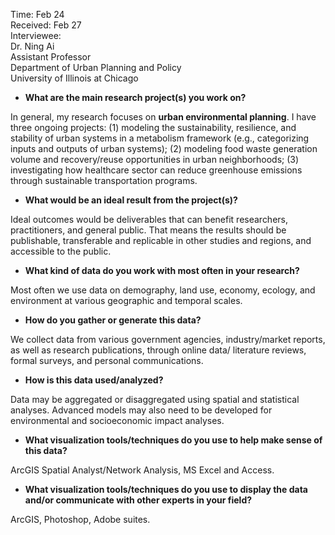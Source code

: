 Time: Feb 24  
Received: Feb 27  
Interviewee:  
Dr. Ning Ai  
Assistant Professor  
Department of Urban Planning and Policy  
University of Illinois at Chicago

* **What are the main research project(s) you work on?**

In general, my research focuses on **urban environmental planning**. I have three ongoing projects: (1) modeling the sustainability, resilience, and stability of urban systems in a metabolism framework (e.g., categorizing inputs and outputs of urban systems); (2) modeling food waste generation volume and recovery/reuse opportunities in urban neighborhoods; (3) investigating how healthcare sector can reduce greenhouse emissions through sustainable transportation programs.

* **What would be an ideal result from the project(s)?**

Ideal outcomes would be deliverables that can benefit researchers, practitioners, and general public. That means the results should be publishable, transferable and replicable in other studies and regions, and accessible to the public.

* **What kind of data do you work with most often in your research?**

Most often we use data on demography, land use, economy, ecology, and environment at various geographic and temporal scales.

* **How do you gather or generate this data?**

We collect data from various government agencies, industry/market reports, as well as research publications, through online data/ literature reviews, formal surveys, and personal communications.

* **How is this data used/analyzed?**

Data may be aggregated or disaggregated using spatial and statistical analyses. Advanced models may also need to be developed for environmental and socioeconomic impact analyses.

* **What visualization tools/techniques do you use to help make sense of this data?**

ArcGIS Spatial Analyst/Network Analysis, MS Excel and Access.

* **What visualization tools/techniques do you use to display the data and/or communicate with other experts in your field?**

ArcGIS, Photoshop, Adobe suites.